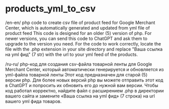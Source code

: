 # products_yml_to_csv
/en-en/
php code to create csv file of product feed for Google Merchant Center, which is automatically generated and updated from yml file of product feed
This code is designed for an older (5) version of php.
For newer versions, you can send this code to ChatGPT and ask them to upgrade to the version you need.
For the code to work correctly, locate the file with the .php extension in your site directory and replace "Ваша ссылка на yml фид" (7 str) with the url to your yml feed of the products.

/ru-ru/
php-код для создания csv-файла товарной ленты для Google Merchant Center, который автоматически генерируется и обновляется из yml-файла товарной ленты
Этот код предназначен для старой (5) версии php.
Для более новых версий php вы можете отправить этот код в ChatGPT и попросить их обновить его до нужной вам версии.
Чтобы код работал корректно, найдите файл с расширением .php в директории вашего сайта и замените «Ваша ссылка на yml фид» (7 строка) на url вашего yml фида товаров.
